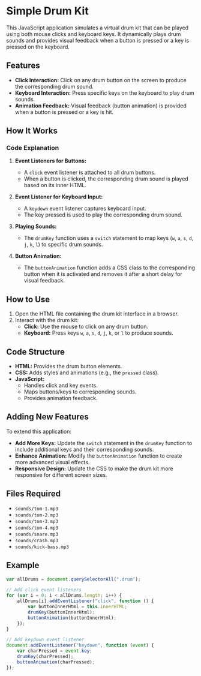 # Simple Drum Kit

This JavaScript application simulates a virtual drum kit that can be played using both mouse clicks and keyboard keys. It dynamically plays drum sounds and provides visual feedback when a button is pressed or a key is pressed on the keyboard.

## Features
- **Click Interaction:** Click on any drum button on the screen to produce the corresponding drum sound.
- **Keyboard Interaction:** Press specific keys on the keyboard to play drum sounds.
- **Animation Feedback:** Visual feedback (button animation) is provided when a button is pressed or a key is hit.

## How It Works
### Code Explanation
1. **Event Listeners for Buttons:**
   - A `click` event listener is attached to all drum buttons.
   - When a button is clicked, the corresponding drum sound is played based on its inner HTML.

2. **Event Listener for Keyboard Input:**
   - A `keydown` event listener captures keyboard input.
   - The key pressed is used to play the corresponding drum sound.

3. **Playing Sounds:**
   - The `drumKey` function uses a `switch` statement to map keys (`w`, `a`, `s`, `d`, `j`, `k`, `l`) to specific drum sounds.

4. **Button Animation:**
   - The `buttonAnimation` function adds a CSS class to the corresponding button when it is activated and removes it after a short delay for visual feedback.

## How to Use
1. Open the HTML file containing the drum kit interface in a browser.
2. Interact with the drum kit:
   - **Click:** Use the mouse to click on any drum button.
   - **Keyboard:** Press keys `w`, `a`, `s`, `d`, `j`, `k`, or `l` to produce sounds.

## Code Structure
- **HTML:** Provides the drum button elements.
- **CSS:** Adds styles and animations (e.g., the `pressed` class).
- **JavaScript:**
  - Handles click and key events.
  - Maps buttons/keys to corresponding sounds.
  - Provides animation feedback.

## Adding New Features
To extend this application:
- **Add More Keys:** Update the `switch` statement in the `drumKey` function to include additional keys and their corresponding sounds.
- **Enhance Animation:** Modify the `buttonAnimation` function to create more advanced visual effects.
- **Responsive Design:** Update the CSS to make the drum kit more responsive for different screen sizes.

## Files Required
- `sounds/tom-1.mp3`
- `sounds/tom-2.mp3`
- `sounds/tom-3.mp3`
- `sounds/tom-4.mp3`
- `sounds/snare.mp3`
- `sounds/crash.mp3`
- `sounds/kick-bass.mp3`

## Example
```javascript
var allDrums = document.querySelectorAll(".drum");

// Add click event listeners
for (var i = 0; i < allDrums.length; i++) {
    allDrums[i].addEventListener("click", function () {
        var buttonInnerHtml = this.innerHTML;
        drumKey(buttonInnerHtml);
        buttonAnimation(buttonInnerHtml);
    });
}

// Add keydown event listener
document.addEventListener("keydown", function (event) {
    var charPressed = event.key;
    drumKey(charPressed);
    buttonAnimation(charPressed);
});
```


